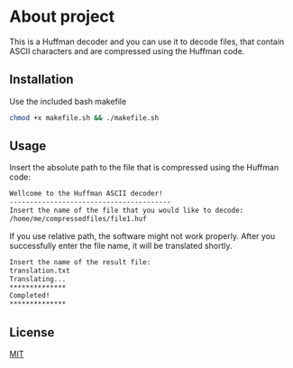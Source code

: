 # About project
This is a Huffman decoder and you can use it to decode files, that contain ASCII characters and are compressed using the Huffman code.
## Installation

Use the included bash makefile

```bash
chmod +x makefile.sh && ./makefile.sh
```

## Usage
Insert the absolute path to the file that is compressed using the Huffman code:
```bash
Wellcome to the Huffman ASCII decoder!
----------------------------------------
Insert the name of the file that you would like to decode:
/home/me/compressedfiles/file1.huf
```
If you use relative path, the software might not work properly.
After you successfully enter the file name, it will be translated shortly.
```bash
Insert the name of the result file:
translation.txt
Translating...
**************
Completed!
**************
```


## License
[MIT](https://choosealicense.com/licenses/mit/)
